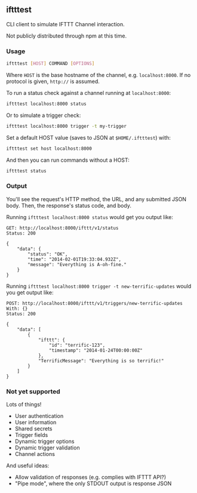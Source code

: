 ## iftttest

CLI client to simulate IFTTT Channel interaction.

Not publicly distributed through npm at this time.

### Usage

```bash
iftttest [HOST] COMMAND [OPTIONS]
```

Where `HOST` is the base hostname of the channel, e.g. `localhost:8000`. If no protocol is given, `http://` is assumed.

To run a status check against a channel running at `localhost:8000`:

```bash
iftttest localhost:8000 status
```

Or to simulate a trigger check:

```bash
iftttest localhost:8000 trigger -t my-trigger
```

Set a default HOST value (saves to JSON at `$HOME/.iftttest`) with:

```bash
iftttest set host localhost:8000
```

And then you can run commands without a HOST:

```bash
iftttest status
```

### Output

You'll see the request's HTTP method, the URL, and any submitted JSON body. Then, the response's status code, and body.

Running `iftttest localhost:8000 status` would get you output like:

```
GET: http://localhost:8000/ifttt/v1/status
Status: 200

{
    "data": {
        "status": "OK",
        "time": "2014-02-01T19:33:04.932Z",
        "message": "Everything is A-oh-fine."
    }
}
```

Running `iftttest localhost:8000 trigger -t new-terrific-updates` would you get output like:

```
POST: http://localhost:8000/ifttt/v1/triggers/new-terrific-updates
With: {}
Status: 200

{
    "data": [
        {
            "ifttt": {
                "id": "terrific-123",
                "timestamp": "2014-01-24T00:00:00Z"
            },
            "TerrificMessage": "Everything is so terrific!"
        }
    ]
}
```

### Not yet supported

Lots of things!

* User authentication
* User information
* Shared secrets
* Trigger fields
* Dynamic trigger options
* Dynamic trigger validation
* Channel actions

And useful ideas:

* Allow validation of responses (e.g. complies with IFTTT API?)
* "Pipe mode", where the only STDOUT output is response JSON
